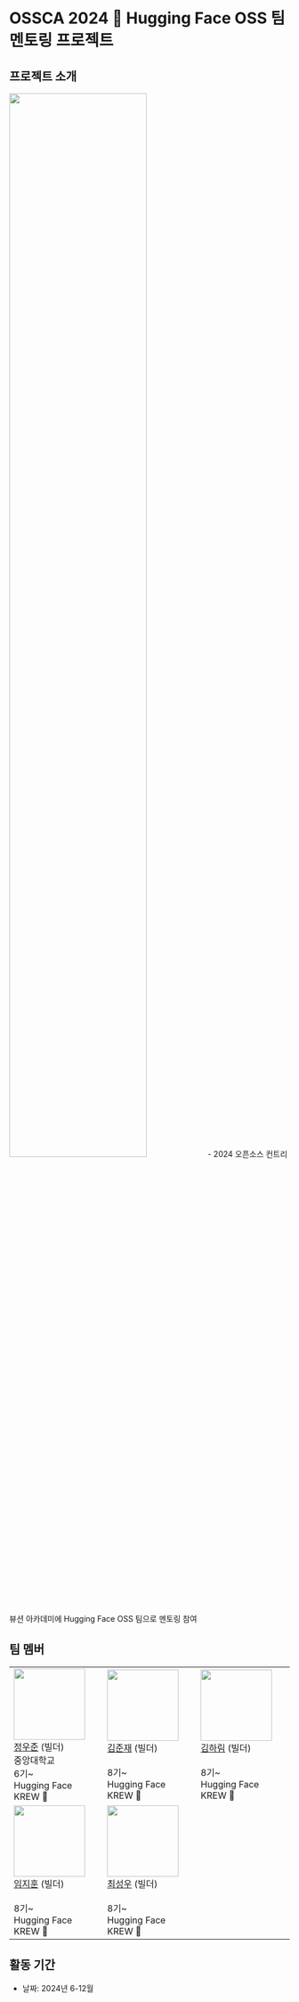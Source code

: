 # OSSCA 2024 🤗 Hugging Face OSS 팀 멘토링 프로젝트

## 프로젝트 소개
<img src="https://www.oss.kr/plugins/oss/components/Modules/Contributhon/assets/img/2024%20OSSCA-ossportal-title%20image_v1.0.jpg" width="70%">
- 2024 오픈소스 컨트리뷰션 아카데미에 Hugging Face OSS 팀으로 멘토링 참여

## 팀 멤버
| | | |
|---|------|-------|
|   <img src = "https://avatars.githubusercontent.com/u/46880056?v=" width="128px;"/> <br/> [정우준](https://github.com/jungnerd) (빌더) <br/> 중앙대학교 <br/> 6기~ <br/> Hugging Face KREW 🤗 <br/> |  <img src = "https://avatars.githubusercontent.com/u/55151385?v=4" width="128px;"/> <br/> [김준재](https://github.com/junejae) (빌더) <br/>  <br/> 8기~ <br/> Hugging Face KREW 🤗 <br/> |   <img src = "https://avatars.githubusercontent.com/u/49297157?v=4" width="128px;"/> <br/> [김하림](https://github.com/harheem) (빌더) <br/>  <br/> 8기~ <br/> Hugging Face KREW 🤗 <br/>|
| <img src = "https://avatars.githubusercontent.com/u/31366038?v=4" width="128px;"/> <br/> [임지훈](https://github.com/heuristicwave) (빌더) <br/>  <br/> 8기~ <br/> Hugging Face KREW 🤗 | <img src = "https://avatars.githubusercontent.com/u/46990061?v=4" width="128px;"/> <br/> [최성우](https://github.com/nuatmochoi) (빌더) <br/>  <br/> 8기~ <br/> Hugging Face KREW 🤗 <br/> |


## 활동 기간
- 날짜: 2024년 6-12월
